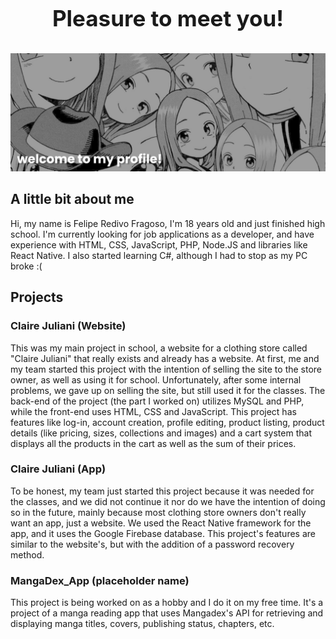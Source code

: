 <h1 align="center" style="display: block; font-size: 2.5em; font-weight: bold; margin-block-start: 1em; margin-block-end: 1em;"> Pleasure to meet you! </h1>

[![MasterHead](banner.png)](https://github.com/MrFelopes)

## A little bit about me
Hi, my name is Felipe Redivo Fragoso, I'm 18 years old and just finished high school. I'm currently looking for job applications as a developer, and have experience with HTML, CSS, JavaScript, PHP, Node.JS and libraries like React Native. I also started learning C#, although I had to stop as my PC broke :(
## Projects
### Claire Juliani (Website)
This was my main project in school, a website for a clothing store called "Claire Juliani" that really exists and already has a website. At first, me and my team started this project with the intention of selling the site to the store owner, as well as using it for school. Unfortunately, after some internal problems, we gave up on selling the site, but still used it for the classes. The back-end of the project (the part I worked on) utilizes MySQL and PHP, while the front-end uses HTML, CSS and JavaScript. This project has features like log-in, account creation, profile editing, product listing, product details (like pricing, sizes, collections and images) and a cart system that displays all the products in the cart as well as the sum of their prices.

### Claire Juliani (App)
To be honest, my team just started this project because it was needed for the classes, and we did not continue it nor do we have the intention of doing so in the future, mainly because most clothing store owners don't really want an app, just a website. We used the React Native framework for the app, and it uses the Google Firebase database. This project's features are similar to the website's, but with the addition of a password recovery method.

### MangaDex_App (placeholder name)
This project is being worked on as a hobby and I do it on my free time. It's a project of a manga reading app that uses Mangadex's API for retrieving and displaying manga titles, covers, publishing status, chapters, etc.

<!-- <p align="center">&nbsp;<img align="center" src="https://github-readme-stats.vercel.app/api?username=mrfelopes&show_icons=true&theme=dracula&hide_border=true&locale=en" alt="mrfelopes" /></p> -->
